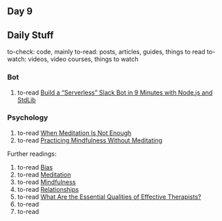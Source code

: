 ## Day 9

## Daily Stuff

  to-check: code, mainly
  to-read: posts, articles, guides, things to read
  to-watch: videos, video courses, things to watch

### Bot

  1. to-read [Build a “Serverless” Slack Bot in 9 Minutes with Node.js and StdLib](https://medium.com/slack-developer-blog/build-a-serverless-slack-bot-in-9-minutes-with-node-js-and-stdlib-b993cfa15358#.hpjv0zdwm)

### Psychology

  1. to-read [When Meditation Is Not Enough](https://www.psychologytoday.com/blog/the-refugee-experience/201703/when-meditation-is-not-enough)
  1. to-read [Practicing Mindfulness Without Meditating](https://www.psychologytoday.com/blog/the-courage-be-present/201002/practicing-mindfulness-without-meditating)

Further readings:

  1. to-read [Bias](https://www.psychologytoday.com/basics/bias)
  1. to-read [Meditation](https://www.psychologytoday.com/basics/meditation)
  1. to-read [Mindfulness](https://www.psychologytoday.com/basics/mindfulness)
  1. to-read [Relationships](https://www.psychologytoday.com/basics/relationships)
  1. to-read [What Are the Essential Qualities of Effective Therapists?](https://www.psychologytoday.com/blog/the-refugee-experience/201703/what-are-the-essential-qualities-effective-therapists)
  1. to-read []()
  1. to-read []()